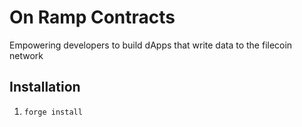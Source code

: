 # On Ramp Contracts

Empowering developers to build dApps that write data to the filecoin network


## Installation

1. `forge install`
